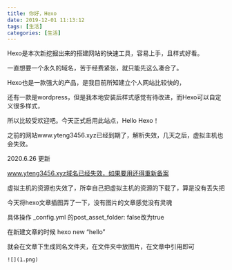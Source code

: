 ```yaml
---
title: 你好，Hexo
date: 2019-12-01 11:13:12
tags: [生活]
categories: [生活]
---
```


Hexo是本次新挖掘出来的搭建网站的快速工具，容易上手，且样式好看。

<!--more-->


一直想要一个永久的域名，苦于经费紧张，就只能先这么凑合了。

Hexo也是一款强大的产品，是我目前所知建立个人网站比较快的，

还有一款是wordpress，但是我本地安装后样式感觉有待改进，而Hexo可以自定义很多样式，

所以比较受欢迎吧。今天正式启用此站点，Hello Hexo！



之前的网站www.yteng3456.xyz已经到期了，解析失效，几天之后，虚拟主机也会失效。





2020.6.26 更新

www.yteng3456.xyz域名已经失效，如果要用还得重新备案

虚拟主机的资源也失效了，所幸自己把虚拟主机的资源的下载了，算是没有丢失把



今天将hexo文章插图弄了一下，没有图片的文章感觉没有灵魂

具体操作  _config.yml 的post_asset_folder: false改为true

在新建文章的时候  hexo new “hello”

就会在文章下生成同名文件夹，在文件夹中放图片，在文章中引用即可

```
![](1.png)
```



